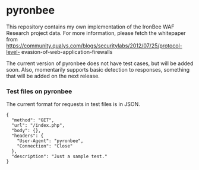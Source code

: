 pyronbee
============

This repository contains my own implementation of the IronBee WAF Research
project data. For more information, please fetch the whitepaper from
https://community.qualys.com/blogs/securitylabs/2012/07/25/protocol-level-
evasion-of-web-application-firewalls

The current version of pyronbee does not have test cases, but will be added
soon. Also, momentarily supports basic detection to responses, something that
will be added on the next release.

### Test files on pyronbee
The current format for requests in test files is in JSON.

    {
      "method": "GET",
      "url": "/index.php",
      "body": {},
      "headers": {
      	"User-Agent": "pyronbee",
      	"Connection": "Close"
      },
      "description": "Just a sample test."
    }

    